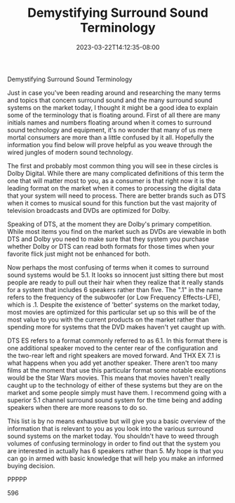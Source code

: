 ﻿---
title: "Demystifying Surround Sound Terminology"
date: 2023-03-22T14:12:35-08:00
description: "Surround Sound TXT Tips for Web Success"
featured_image: "/images/Surround Sound TXT.jpg"
tags: ["Surround Sound TXT"]
---

Demystifying Surround Sound Terminology

Just in case you've been reading around and researching the many terms and topics that concern surround sound and the many surround sound systems on the market today, I thought it might be a good idea to explain some of the terminology that is floating around. First of all there are many initials names and numbers floating around when it comes to surround sound technology and equipment, it's no wonder that many of us mere mortal consumers are more than a little confused by it all. Hopefully the information you find below will prove helpful as you weave through the wired jungles of modern sound technology.

The first and probably most common thing you will see in these circles is Dolby Digital. While there are many complicated definitions of this term the one that will matter most to you, as a consumer is that right now it is the leading format on the market when it comes to processing the digital data that your system will need to process. There are better brands such as DTS when it comes to musical sound for this function but the vast majority of television broadcasts and DVDs are optimized for Dolby.

Speaking of DTS, at the moment they are Dolby's primary competition. While most items you find on the market such as DVDs are viewable in both DTS and Dolby you need to make sure that they system you purchase whether Dolby or DTS can read both formats for those times when your favorite flick just might not be enhanced for both.

Now perhaps the most confusing of terms when it comes to surround sound systems would be 5.1. It looks so innocent just sitting there but most people are ready to pull out their hair when they realize that it really stands for a system that includes 6 speakers rather than five. The ".1" in the name refers to the frequency of the subwoofer (or Low Frequency Effects-LFE), which is .1. Despite the existence of 'better' systems on the market today, most movies are optimized for this particular set up so this will be of the most value to you with the current products on the market rather than spending more for systems that the DVD makes haven't yet caught up with.

DTS ES refers to a format commonly referred to as 6.1. In this format there is one additional speaker moved to the center rear of the configuration and the two-rear left and right speakers are moved forward. And THX EX 7.1 is what happens when you add yet another speaker. There aren't too many films at the moment that use this particular format some notable exceptions would be the Star Wars movies. This means that movies haven't really caught up to the technology of either of these systems but they are on the market and some people simply must have them. I recommend going with a superior 5.1 channel surround sound system for the time being and adding speakers when there are more reasons to do so.

This list is by no means exhaustive but will give you a basic overview of the information that is relevant to you as you look into the various surround sound systems on the market today. You shouldn't have to weed through volumes of confusing terminology in order to find out that the system you are interested in actually has 6 speakers rather than 5. My hope is that you can go in armed with basic knowledge that will help you make an informed buying decision.

PPPPP

596

